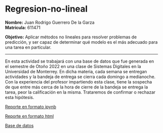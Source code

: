 # Regresion-no-lineal

**Nombre:** Juan Rodrigo Guerrero De la Garza  
**Matrícula:** 611471  

**Objetivo:** Aplicar métodos no lineales para resolver problemas de predicción, y ser capaz de determinar qué modelo es el más adecuado para una tarea en particular.

---

En esta actividad se trabajará con una base de datos que fue generada en el semestre de Otoño 2022
en una clase de Sistemas Digitales en la Universidad de Monterrey. En dicha materia, cada
semana se entregan actividades y la bandeja de entrega se cierra cada domingo a medianoche.
Con la experiencia del profesor impartiendo esta clase, tiene la sospecha de que entre más cerca de la hora
de cierre de la bandeja se entrega la tarea, peor la calificación en la misma. Trataremos de confirmar
o rechazar esta hipótesis.

<a href="././A1.6%20611471.ipynb" download>Reporte en formato ipynb</a>  

[Reporte en formato html](./A1.6%20611471.html) 

<a href="A1.6%20Tiempo%20de%20Entrega.csv" download>Base de datos</a>  
